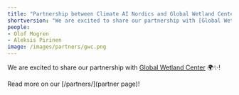 ```yaml
---
title: "Partnership between Climate AI Nordics and Global Wetland Center"
shortversion: "We are excited to share our partnership with [Global Wetland Center](https://https://globalwetlandcenter.ku.dk/),  🌍✨!"
people:
- Olof Mogren
- Aleksis Pirinen
image: /images/partners/gwc.png
---
```


We are excited to share our partnership with [Global Wetland Center](https://https://globalwetlandcenter.ku.dk/) 🌍✨!

Read more on our [/partners/](partner page)!
